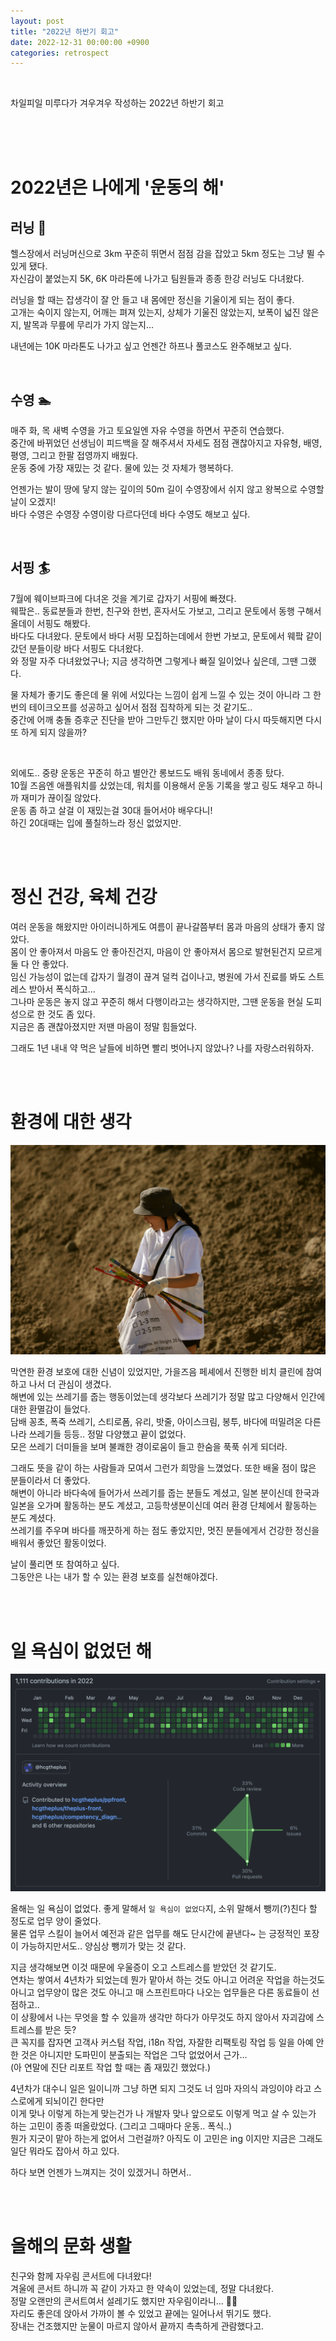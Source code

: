 ```yaml
---
layout: post
title: "2022년 하반기 회고"
date: 2022-12-31 00:00:00 +0900
categories: retrospect
---
```


<br />

차일피일 미루다가 겨우겨우 작성하는 2022년 하반기 회고

<br /><br /><br />

# 2022년은 나에게 '운동의 해'

## 러닝 🏃

헬스장에서 러닝머신으로 3km 꾸준히 뛰면서 점점 감을 잡았고 5km 정도는 그냥 뛸 수 있게 됐다.  
자신감이 붙었는지 5K, 6K 마라톤에 나가고 팀원들과 종종 한강 러닝도 다녀왔다.

러닝을 할 때는 잡생각이 잘 안 들고 내 몸에만 정신을 기울이게 되는 점이 좋다.  
고개는 숙이지 않는지, 어깨는 펴져 있는지, 상체가 기울진 않았는지, 보폭이 넓진 않은지, 발목과 무릎에 무리가 가지 않는지...

내년에는 10K 마라톤도 나가고 싶고 언젠간 하프나 풀코스도 완주해보고 싶다.

<br />

## 수영 🏊

매주 화, 목 새벽 수영을 가고 토요일엔 자유 수영을 하면서 꾸준히 연습했다.  
중간에 바뀌었던 선생님이 피드백을 잘 해주셔서 자세도 점점 괜찮아지고 자유형, 배영, 평영, 그리고 한팔 접영까지 배웠다.  
운동 중에 가장 재밌는 것 같다. 물에 있는 것 자체가 행복하다.

언젠가는 발이 땅에 닿지 않는 깊이의 50m 길이 수영장에서 쉬지 않고 왕복으로 수영할 날이 오겠지!  
바다 수영은 수영장 수영이랑 다르다던데 바다 수영도 해보고 싶다.

<br />

## 서핑 🏄

7월에 웨이브파크에 다녀온 것을 계기로 갑자기 서핑에 빠졌다.  
웨팤은.. 동료분들과 한번, 친구와 한번, 혼자서도 가보고, 그리고 문토에서 동행 구해서 올데이 서핑도 해봤다.  
바다도 다녀왔다. 문토에서 바다 서핑 모집하는데에서 한번 가보고, 문토에서 웨팤 같이 갔던 분들이랑 바다 서핑도 다녀왔다.  
와 정말 자주 다녀왔었구나; 지금 생각하면 그렇게나 빠질 일이었나 싶은데, 그땐 그랬다.

물 자체가 좋기도 좋은데 물 위에 서있다는 느낌이 쉽게 느낄 수 있는 것이 아니라 그 한번의 테이크오프를 성공하고 싶어서 점점 집착하게 되는 것 같기도..  
중간에 어깨 충돌 증후군 진단을 받아 그만두긴 했지만 아마 날이 다시 따듯해지면 다시 또 하게 되지 않을까?

<br />

외에도.. 중량 운동은 꾸준히 하고 별안간 롱보드도 배워 동네에서 종종 탔다.  
10월 즈음엔 애플워치를 샀었는데, 워치를 이용해서 운동 기록을 쌓고 링도 채우고 하니까 재미가 끊이질 않았다.  
운동 좀 하고 살걸 이 재밌는걸 30대 들어서야 배우다니!  
하긴 20대때는 입에 풀칠하느라 정신 없었지만.

<br />
<br />

# 정신 건강, 육체 건강

여러 운동을 해왔지만 아이러니하게도 여름이 끝나갈쯤부터 몸과 마음의 상태가 좋지 않았다.  
몸이 안 좋아져서 마음도 안 좋아진건지, 마음이 안 좋아져서 몸으로 발현된건지 모르게 둘 다 안 좋았다.  
임신 가능성이 없는데 갑자기 월경이 끊겨 덜컥 겁이나고, 병원에 가서 진료를 봐도 스트레스 받아서 폭식하고...  
그나마 운동은 놓지 않고 꾸준히 해서 다행이라고는 생각하지만, 그땐 운동을 현실 도피성으로 한 것도 좀 있다.  
지금은 좀 괜찮아졌지만 저땐 마음이 정말 힘들었다.

그래도 1년 내내 약 먹은 날들에 비하면 빨리 벗어나지 않았나? 나를 자랑스러워하자.

<br />
<br />

# 환경에 대한 생각

![페셰 비치클린](/assets/20221231.jpg)

막연한 환경 보호에 대한 신념이 있었지만, 가을즈음 페셰에서 진행한 비치 클린에 참여하고 나서 더 관심이 생겼다.  
해변에 있는 쓰레기를 줍는 행동이었는데 생각보다 쓰레기가 정말 많고 다양해서 인간에 대한 환멸감이 들었다.  
담배 꽁초, 폭죽 쓰레기, 스티로폼, 유리, 밧줄, 아이스크림, 봉투, 바다에 떠밀려온 다른 나라 쓰레기들 등등.. 정말 다양했고 끝이 없었다.  
모은 쓰레기 더미들을 보며 불쾌한 경이로움이 들고 한숨을 푹푹 쉬게 되더라.

그래도 뜻을 같이 하는 사람들과 모여서 그런가 희망을 느꼈었다. 또한 배울 점이 많은 분들이라서 더 좋았다.  
해변이 아니라 바다속에 들어가서 쓰레기를 줍는 분들도 계셨고, 일본 분이신데 한국과 일본을 오가며 활동하는 분도 계셨고, 고등학생분이신데 여러 환경 단체에서 활동하는 분도 계셨다.  
쓰레기를 주우며 바다를 깨끗하게 하는 점도 좋았지만, 멋진 분들에게서 건강한 정신을 배워서 좋았던 활동이었다.

날이 풀리면 또 참여하고 싶다.  
그동안은 나는 내가 할 수 있는 환경 보호를 실천해야겠다.

<br />
<br />

# 일 욕심이 없었던 해

![2022년 github dashboard](/assets/2022-dashboard.png)

올해는 일 욕심이 없었다. 좋게 말해서 `일 욕심이 없었다`지, 소위 말해서 뺑끼(?)친다 할 정도로 업무 양이 줄었다.  
물론 업무 스킬이 늘어서 예전과 같은 업무를 해도 단시간에 끝낸다~ 는 긍정적인 포장이 가능하지만서도.. 양심상 뺑끼가 맞는 것 같다.

지금 생각해보면 이것 때문에 우울증이 오고 스트레스를 받았던 것 같기도.  
연차는 쌓여서 4년차가 되었는데 뭔가 맡아서 하는 것도 아니고 어려운 작업을 하는것도 아니고 업무양이 많은 것도 아니고 매 스프린트마다 나오는 업무들은 다른 동료들이 선점하고..  
이 상황에서 나는 무엇을 할 수 있을까 생각만 하다가 아무것도 하지 않아서 자괴감에 스트레스를 받은 듯?  
큰 꼭지를 잡자면 고객사 커스텀 작업, i18n 작업, 자잘한 리팩토링 작업 등 일을 아예 안 한 것은 아니지만 도파민이 분출되는 작업은 그닥 없었어서 근가...  
(아 연말에 진단 리포트 작업 할 때는 좀 재밌긴 했었다.)

4년차가 대수니 일은 일이니까 그냥 하면 되지 그것도 너 임마 자의식 과잉이야 라고 스스로에게 되뇌이긴 한다만  
이게 맞나 이렇게 하는게 맞는건가 나 개발자 맞나 앞으로도 이렇게 먹고 살 수 있는가 하는 고민이 종종 떠올랐었다. (그리고 그때마다 운동.. 폭식..)  
뭔가 지긋이 맡아 하는게 없어서 그런걸까?
아직도 이 고민은 ing 이지만 지금은 그래도 일단 뭐라도 잡아서 하고 있다.

하다 보면 언젠가 느껴지는 것이 있겠거니 하면서..

<br />
<br />

# 올해의 문화 생활

친구와 함께 자우림 콘서트에 다녀왔다!  
겨울에 콘서트 하니까 꼭 같이 가자고 한 약속이 있었는데, 정말 다녀왔다.  
정말 오랜만의 콘서트여서 설레기도 했지만 자우림이라니... 🥺🫶  
자리도 좋은데 앉아서 가까이 볼 수 있었고 끝에는 일어나서 뛰기도 했다.  
장내는 건조했지만 눈물이 마르지 않아서 끝까지 촉촉하게 관람했다고.
